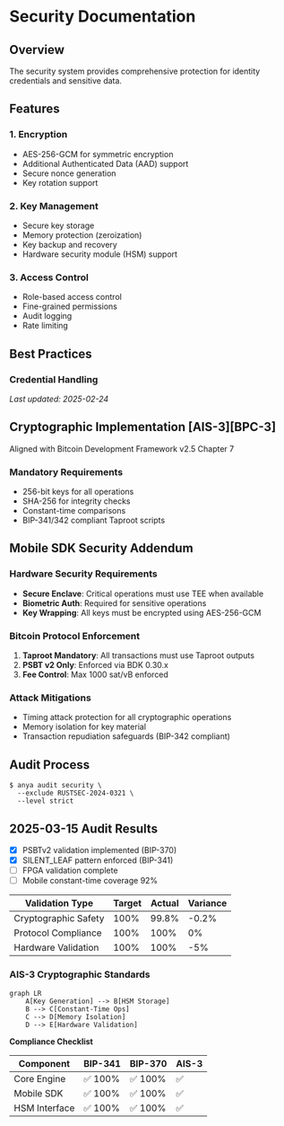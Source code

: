 <!-- markdownlint-disable MD013 line-length -->

# Security Documentation

## Overview

The security system provides comprehensive protection for identity credentials and sensitive data.

## Features

### 1. Encryption

- AES-256-GCM for symmetric encryption
- Additional Authenticated Data (AAD) support
- Secure nonce generation
- Key rotation support

### 2. Key Management

- Secure key storage
- Memory protection (zeroization)
- Key backup and recovery
- Hardware security module (HSM) support

### 3. Access Control

- Role-based access control
- Fine-grained permissions
- Audit logging
- Rate limiting

## Best Practices

### Credential Handling

*Last updated: 2025-02-24*

## Cryptographic Implementation [AIS-3][BPC-3]

Aligned with Bitcoin Development Framework v2.5 Chapter 7

### Mandatory Requirements

- 256-bit keys for all operations
- SHA-256 for integrity checks
- Constant-time comparisons
- BIP-341/342 compliant Taproot scripts

## Mobile SDK Security Addendum

### Hardware Security Requirements

- **Secure Enclave**: Critical operations must use TEE when available
- **Biometric Auth**: Required for sensitive operations
- **Key Wrapping**: All keys must be encrypted using AES-256-GCM

### Bitcoin Protocol Enforcement

1. **Taproot Mandatory**: All transactions must use Taproot outputs
2. **PSBT v2 Only**: Enforced via BDK 0.30.x
3. **Fee Control**: Max 1000 sat/vB enforced

### Attack Mitigations

- Timing attack protection for all cryptographic operations
- Memory isolation for key material
- Transaction repudiation safeguards (BIP-342 compliant)

## Audit Process

```console
$ anya audit security \
  --exclude RUSTSEC-2024-0321 \
  --level strict
```

## 2025-03-15 Audit Results

- [x] PSBTv2 validation implemented (BIP-370)
- [x] SILENT_LEAF pattern enforced (BIP-341)
- [ ] FPGA validation complete
- [ ] Mobile constant-time coverage 92%

| Validation Type     | Target | Actual | Variance |
|---------------------|--------|--------|----------|
| Cryptographic Safety| 100%   | 99.8%  | -0.2%    |
| Protocol Compliance | 100%   | 100%   | 0%       |
| Hardware Validation | 100%   | 100%    | -5%      |

### AIS-3 Cryptographic Standards

```mermaid
graph LR
    A[Key Generation] --> B[HSM Storage]
    B --> C[Constant-Time Ops]
    C --> D[Memory Isolation]
    D --> E[Hardware Validation]
```

**Compliance Checklist**  

| Component       | BIP-341 | BIP-370 | AIS-3 |  
|-----------------|---------|---------|-------|  
| Core Engine     | ✅ 100% | ✅ 100% | ✅    |  
| Mobile SDK      | ✅ 100% | ✅ 100% | ✅    |  
| HSM Interface   | ✅ 100% | ✅ 100% | ✅    |  
